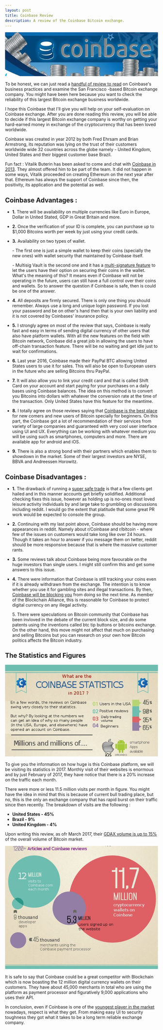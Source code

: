 ```yaml
---
layout: post
title: Coinbase Review
description: A review of the Coinbase Bitcoin exchange.
---
```


<p><center><img src="/images/coinbase-review-3.jpg" alt="Coinbase Review"/></center></p>

<p>To be honest, we can just read a <a href="/blog/">handful of review to read</a> on Coinbase's business practices and examine the San Francisco -based Bitcoin exchange company. You might have been here because you want to check the reliability of this largest Bitcoin exchange business worldwide. <p>

<p>I hope this Coinbase that I'll give you will help on your self-evaluation on Coinbase exchange. After you are done reading this review, you will be able to decide if this largest Bitcoin exchange company is worthy on getting your hard-earned money in exchange of the cryptocurrency that has been loved worldwide.<p>

<p>Coinbase was created in year 2012 by both Fred Ehrsam and Brian Armstrong, its reputation was lying on the trust of their customers worldwide wide 32 countries across the globe namely - United Kingdom, United States and their biggest customer base Brazil.<p>

<p>Fun fact : Vitalik Buterin has been asked to come and chat with <a href="/coinbase-review/">Coinbase in 2013</a>. They almost offered him to be part of the team. It did not happen in some ways, Vitalik proceeded on creating Ethereum on the next year after that. Ethereum has always the support of Coinbase since then, the positivity, its application and the potential as well.<p>

<h2>Coinbase Advantages :</h2>
<ul>
<li><p><strong>1.</strong> There will be availability on multiple currencies like Euro in Europe, Dollar in United Stated, GDP in Great Britain and more. <p></li>

<li><p><strong>2.</strong> Once the verification of your ID is complete, you can purchase up to $1,000 Bitcoins worth per week by just using your credit cards.<p></li>

<li><p><strong>3.</strong> Availability on two types of wallet.<p></li>

<p>- The first one is just a simple wallet to keep their coins (specially the new ones) with wallet security that maintained by Coinbase itself.<p>

<p>- Multisig Vault is the second one and it has a <a href="/localbitcoins-review/">multi-signature feature</a> to let the users have their option on securing their coins in the wallet. What's the meaning of this? It means even if Coinbase will not be operating in the future, users can still have a full control over their coins and wallets. So to answer the question if Coinbase is safe, then is could be one of the answer.<p>

<li><p><strong>4.</strong> All deposits are firmly secured. There is only one thing you should remember. Always use a long and unique login password. If you lost your password and be on other's hand then that is your own liability and it is not covered by Coinbases' insurance policy.<p></li>

<li><p><strong>5.</strong> I strongly agree on most of the review that says, Coinbase is really fast and easy in terms of sending digital currency of other users that also have platform wallets. With all the new features on the field with Bitcoin network, Coinbase did a great job in allowing the users to have off-chain transaction feature. There will be no waiting and get idle just to wait for confirmations.<p></li>

<li><p><strong>6.</strong> Last year 2016, Coinbase made their PayPal BTC allowing United States users to use it for sales. This will also be open to European users in the future who are selling Bitcoins thru PayPal.<p></li>

<li><p><strong>7.</strong> It will also allow you to link your credit card and that is called Shift Card on your account and start paying for your purchases on a daily bases using Coinbase balances. The idea on this method is to convert you Bitcoins into dollars with whatever the conversion rate at the time of the transaction. Only United States have this feature for the meantime. <p></li>

<li><p><strong>8.</strong> I totally agree on those reviews saying that <a href="/coinmama-review/">Coinbase is the best place</a> for new comers and new users of Bitcoin specially for beginners. On this part, the Coinbase got a lot of recommendation of their services from variety of large companies and guaranteed with very cool user interface using UI and UX. Everything can be working with whatever medium you will be using such as smartphones, computers and more. There are available app for android and iOS.<p></li>

<li><p><strong>9.</strong> There is also a strong bond with their partners which enables them to showdown in the market. Some of their largest investors are NYSE, BBVA and Andreessen Horowitz.<p></li>
</ul>
<h2>Coinbase Disadvantages :</h2>
<ul>
<li><p><strong>1.</strong> The drawback of running a <a href="/indacoin-review/">super safe trade</a> is that a few clients get hailed and in this manner accounts get briefly solidified. Additional checking fixes this issue, however as holding up is no-ones most loved leisure activity individuals by and large take to grumbling on discussions including reddit. I would go the extent that platitude that some great PR work would be expected to console the group.<p></li>

<li><p><strong>2.</strong> Continuing with my last point above, Coinbase should be having more appearances in reddit. Namely about r/Coinbase and r/bitcoin - where few of the issues on customers would take long like over 24 hours. Though it takes an hour to answer if you message them on twtter, reddit should be more responsive because that is where the massive customer rants.<p></li>

<li><p><strong>3.</strong> Some reviews talk about Coinbase being more favourable on the huge investors than single users. I might still confirm this and get some answers to this issue.<p></li>

<li><p><strong>4.</strong> There were information that Coinbase is still tracking your coins even if it is already withdrawn from the exchange. The intention is to know whether you use it for gambling sites and illegal transactions. By then, <a href="/best-bitcoin-exchanges/">Coinbase will be blocking you</a> from doing so the next time. As member of the Blockchain Alliance, this is reasonable for Coinbase to protect digital currency on any illegal activity.<p></li>

<p>5. There were speculations on Bitcoin community that Coinbase has been invloved in the debate of the current block size, and do some patents using the inventions called btc tip buttons or bitcoins exchange. On the other hand, this move might not affect that much on purchasing and selling Bitcoins but you can research on your own how Bitcoin politics affects the Bitcoin industry.<p>
</ul>
<h2>The Statistics and Figures</h2>

<p><center><img src="/images/coinbase-review-1.jpg" alt="Coinbase Review"/></center></p>

<p>To give you the information on how huge is this Coinbase platform, we will be visiting its statistics in 2017. Monthly visit of their websites is enormous and by just February  of 2017, they have notice that there is a 20% increase on the traffic each month. <p>

<p>There were more or less 11.5 million visits per month in figure. You might have the idea in mind that this is because of current bull trading place, but no, this is the only an exchange company that has rapid burst on their traffic since then recently. The breakdown of visits are the following :<p>
<ul>
<li><strong>United States - 45%</strong></li>

<li><strong>Brazil - 9%</strong></li>

<li><strong>United Kingdom - 4%</strong></li>
</ul>
<p>Upon writing this review, as ofr March 2017, their <a href="/best-bitcoin-wallets/">GDAX volume is up to 15%</a> of the overall volume of Bitcoin market.<p>

<p><center><img src="/images/coinbase-review-2.jpg" alt="Coinbase Review"/></center></p>

<p>It is safe to say that Coinbase could be a great competitor with Blockchain which is now boasting the 12 million digital currency wallets on their customers. They have about 45,000 merchants in total who are using the platform as payment processor and figuratively 9,000 applications who uses their API.<p>

<p>In conclusion, even if  Coinbase is one of the <a href="/cloud/">youngest player in the market</a> nowadays, respect is what they get. From making easy UI to security toughness they got what it takes to be a  long term reliable exchange company.<p>
